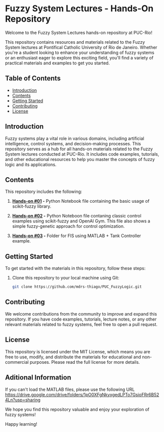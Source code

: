 # Fuzzy System Lectures - Hands-On Repository

Welcome to the Fuzzy System Lectures hands-on repository at PUC-Rio!

This repository contains resources and materials related to the Fuzzy System lectures at Pontifical Catholic University of Rio de Janeiro. Whether you're a student looking to enhance your understanding of fuzzy systems or an enthusiast eager to explore this exciting field, you'll find a variety of practical materials and examples to get you started.

## Table of Contents

- [Introduction](#introduction)
- [Contents](#contents)
- [Getting Started](#getting-started)
- [Contributing](#contributing)
- [License](#license)

## Introduction

Fuzzy systems play a vital role in various domains, including artificial intelligence, control systems, and decision-making processes. This repository serves as a hub for all hands-on materials related to the Fuzzy System lectures conducted at PUC-Rio. It includes code examples, tutorials, and other educational resources to help you master the concepts of fuzzy logic and its applications.

## Contents

This repository includes the following:

1. **[Hands-on #01](https://github.com/mdrs-thiago/PUC_FuzzyLogic/blob/main/Hands-on%20%2301%20-%20Fuzzy%20System.ipynb) -** Python Notebook file containing the basic usage of scikit-fuzzy library.

2. **[Hands-on #02](https://github.com/mdrs-thiago/PUC_FuzzyLogic/blob/main/Hands-on%20%2302%20-%20Control.ipynb) -** Python Noteboon file contaning classic control examples using scikit-fuzzy and OpenAI Gym. This file also shows a simple fuzzy-genetic approach for control optimization.
   
3. **[Hands-on #03](https://github.com/mdrs-thiago/PUC_FuzzyLogic/tree/main/Aula%20MATLAB) -** Folder for FIS using MATLAB + Tank Controller example. 

## Getting Started

To get started with the materials in this repository, follow these steps:

1. Clone this repository to your local machine using Git:
   ```bash
   git clone https://github.com/mdrs-thiago/PUC_FuzzyLogic.git

## Contributing
We welcome contributions from the community to improve and expand this repository. If you have code examples, tutorials, lecture notes, or any other relevant materials related to fuzzy systems, feel free to open a pull request. 

## License
This repository is licensed under the MIT License, which means you are free to use, modify, and distribute the materials for educational and non-commercial purposes. Please read the full license for more details.

## Aditional Information

If you can't load the MATLAB files, please use the following URL https://drive.google.com/drive/folders/1pO0XFgNkyxgedLPTo7GsioFRr6B524Ln?usp=sharing

We hope you find this repository valuable and enjoy your exploration of fuzzy systems!

Happy learning!
